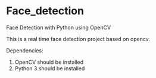 # Face_detection
Face Detection with Python using OpenCV

This is a real time face detection project based on opencv. 

Dependencies:
1. OpenCV should be installed
2. Python 3 should be installed




